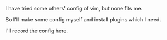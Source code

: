 I have tried some others' config of vim, but none fits me. 

So I'll make some config myself and install plugins which I need.

I'll record the config here.

